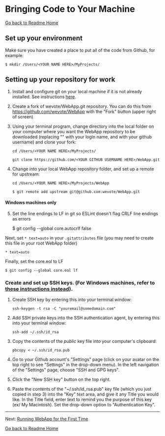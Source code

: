 # Bringing Code to Your Machine
[Go back to Readme Home](../../README.md)

## Set up your environment

Make sure you have created a place to put all of the code from Github, for example:

    $ mkdir /Users/<YOUR NAME HERE>/MyProjects/

## Setting up your repository for work

1. Install and configure git on your local machine if it is not already installed. See instructions [here](https://git-scm.com/book/en/v2/Getting-Started-Installing-Git).

1. Create a fork of wevote/WebApp.git repository. You can do this from https://github.com/wevote/WebApp with the "Fork" button (upper right of screen)

1. Using your terminal program, change directory into the local folder on your computer where you want the WebApp repository to be downloaded (replacing "<YOUR NAME HERE>" with your login name, and <YOUR GITHUB USERNAME HERE> with your github username) and clone your fork:  
  
    `cd /Users/<YOUR NAME HERE>/MyProjects/`

    `git clone https://github.com/<YOUR GITHUB USERNAME HERE>/WebApp.git`

1. Change into your local WebApp repository folder, and set up a remote for upstream:

    `cd /Users/<YOUR NAME HERE>/MyProjects/WebApp`

    `$ git remote add upstream git@github.com:wevote/WebApp.git`  

#### Windows machines only

5. Set the line endings to LF in git so ESLint doesn't flag CRLF line endings as errors

    $ git config --global core.autocrlf false

Next, set `* text=auto` in your `.gitattributes` file (you may need to create this file in your root WebApp folder)

    * text=auto

Finally, set the core.eol to LF

    $ git config --global core.eol lf


### Create and set up SSH keys. (For Windows machines, refer to [these instructions instead](https://help.github.com/articles/generating-a-new-ssh-key-and-adding-it-to-the-ssh-agent/#platform-windows)).

  1. Create SSH key by entering this into your terminal window: 
  
     `ssh-keygen -t rsa -C "youremail@somedomain.com"`
   
  2. Add SSH private keys into the SSH authentication agent, by entering this into your terminal window:
  
     `ssh-add ~/.ssh/id_rsa`

  3. Copy the contents of the *public* key file into your computer's clipboard:
  
     `pbcopy < ~/.ssh/id_rsa.pub`

  4. Go to your Github account's "Settings" page (click on your avatar on the top right to see "Settings" in the drop-down menu). In the left navigation of the "Settings" page, choose "SSH and GPG keys".
  
  5. Click the "New SSH key" button on the top right.
  
  6. Paste the contents of the "~/.ssh/id_rsa.pub" key file (which you just copied in step 3) into the "Key" text area, and give it any Title you would like. In the Title field, enter text to remind you the purpose of this key (ex/ My Macintosh). Set the drop-down option to "Authentication Key".

---

Next: [Running WebApp for the First Time](RUNNING_FIRST_TIME.md)

[Go back to Readme Home](../../README.md)

